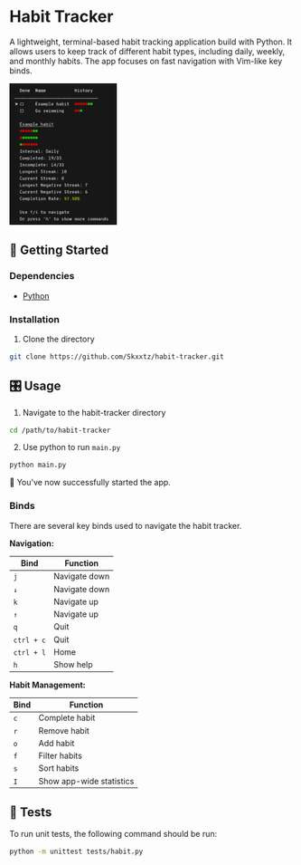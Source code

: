 # Habit Tracker

A lightweight, terminal-based habit tracking application build with Python. It
allows users to keep track of different habit types, including daily, weekly,
and monthly habits. The app focuses on fast navigation with Vim-like key binds.
<div>
    <picture>
        <img alt="application screenshot linux" height="250" src="assets/sceenshot.png">
    </picture>
</div>

## 🚀 Getting Started

### Dependencies

- [Python](https://docs.python.org/3/using/index.html)

### Installation

1. Clone the directory

```bash
git clone https://github.com/Skxxtz/habit-tracker.git
```

## 🎛️ Usage

1. Navigate to the habit-tracker directory

```bash
cd /path/to/habit-tracker
```

2. Use python to run `main.py`

```bash
python main.py
```

🎉 You've now successfully started the app.

### Binds

There are several key binds used to navigate the habit tracker.<br>

**Navigation:**

| Bind | Function |
| -------------- | --------------- |
| `j` | Navigate down |
| `↓` | Navigate down |
| `k` | Navigate up |
| `↑` | Navigate up |
| `q` | Quit |
| `ctrl + c` | Quit |
| `ctrl + l` | Home |
| `h` | Show help |

**Habit Management:**

| Bind | Function |
| -------------- | --------------- |
| `c` | Complete habit |
| `r` | Remove habit |
| `o` | Add habit |
| `f` | Filter habits |
| `s` | Sort habits |
| `I` | Show app-wide statistics |

## 🧪 Tests

To run unit tests, the following command should be run:

```bash
python -m unittest tests/habit.py
```
